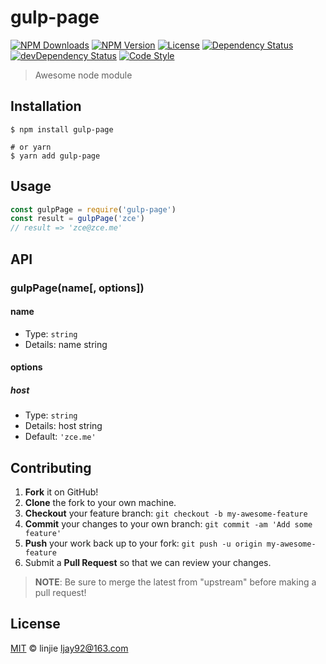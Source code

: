 # gulp-page

[![NPM Downloads][downloads-image]][downloads-url]
[![NPM Version][version-image]][version-url]
[![License][license-image]][license-url]
[![Dependency Status][dependency-image]][dependency-url]
[![devDependency Status][devdependency-image]][devdependency-url]
[![Code Style][style-image]][style-url]

> Awesome node module

## Installation

```shell
$ npm install gulp-page

# or yarn
$ yarn add gulp-page
```

## Usage

<!-- TODO: Introduction of API use -->

```javascript
const gulpPage = require('gulp-page')
const result = gulpPage('zce')
// result => 'zce@zce.me'
```

## API

<!-- TODO: Introduction of API -->

### gulpPage(name[, options])

#### name

- Type: `string`
- Details: name string

#### options

##### host

- Type: `string`
- Details: host string
- Default: `'zce.me'`

## Contributing

1. **Fork** it on GitHub!
2. **Clone** the fork to your own machine.
3. **Checkout** your feature branch: `git checkout -b my-awesome-feature`
4. **Commit** your changes to your own branch: `git commit -am 'Add some feature'`
5. **Push** your work back up to your fork: `git push -u origin my-awesome-feature`
6. Submit a **Pull Request** so that we can review your changes.

> **NOTE**: Be sure to merge the latest from "upstream" before making a pull request!

## License

[MIT](LICENSE) &copy; linjie <ljay92@163.com>



[downloads-image]: https://img.shields.io/npm/dm/gulp-page.svg
[downloads-url]: https://npmjs.org/package/gulp-page
[version-image]: https://img.shields.io/npm/v/gulp-page.svg
[version-url]: https://npmjs.org/package/gulp-page
[license-image]: https://img.shields.io/github/license/ljay92/gulp-page.svg
[license-url]: https://github.com/ljay92/gulp-page/blob/master/LICENSE
[dependency-image]: https://img.shields.io/david/ljay92/gulp-page.svg
[dependency-url]: https://david-dm.org/ljay92/gulp-page
[devdependency-image]: https://img.shields.io/david/dev/ljay92/gulp-page.svg
[devdependency-url]: https://david-dm.org/ljay92/gulp-page?type=dev
[style-image]: https://img.shields.io/badge/code_style-standard-brightgreen.svg
[style-url]: https://standardjs.com
